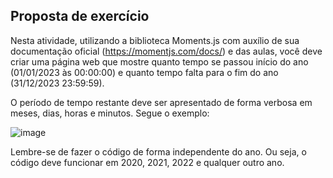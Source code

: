 ## Proposta de exercício

Nesta atividade, utilizando a biblioteca Moments.js com auxílio de sua documentação oficial (https://momentjs.com/docs/) e das aulas, você deve criar uma página web que mostre quanto tempo se passou início do ano (01/01/2023 às 00:00:00) e quanto tempo falta para o fim do ano (31/12/2023 23:59:59).

O período de tempo restante deve ser apresentado de forma verbosa em meses, dias, horas e minutos. Segue o exemplo:

![image](https://github.com/Lisanju/CS-Intro/assets/106002045/23ce6eaf-79a1-44c1-8482-cc548a724c02)

Lembre-se de fazer o código de forma independente do ano. Ou seja, o código deve funcionar em 2020, 2021, 2022 e qualquer outro ano.
